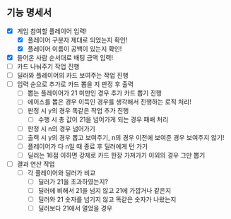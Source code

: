 ## 기능 명세서

- [X] 게임 참여할 플레이어 입력!
  - [X] 플레이어 구분자 제대로 되었는지 확인!
  - [X] 플레이어 이름이 공백이 있는지 확인!
- [X] 들어온 사람 순서대로 배팅 금액 입력!
- [ ] 카드 나눠주기 작업 진행
- [ ] 딜러와 플레이어의 카드 보여주는 작업 진행
- [ ] 입력 순으로 추가로 카드 뽑을 지 판정 후 출력
  - [ ] 뽑는 플레이어가 21 미만인 경우 추가 카드 뽑기 진행
  - [ ] 에이스를 뽑은 경우 이득인 경우를 생각해서 진행하는 로직 처리!
  - [ ] 판정 시 y의 경우 똑같은 작업 추가 진행
    - [ ] 수행 시 총 값이 21을 넘어가게 되는 경우 패배 처리
  - [ ] 판정 시 n의 경우 넘어가기
  - [ ] 출력 시 y의 경우 뽑고 보여주기, n의 경우 이전에 보여준 경우 보여주지 않기!
  - [ ] 플레이어가 다 n일 때 종료 후 딜러에게 턴 가기
  - [ ] 딜러는 16점 이하면 강제로 카드 한장 가져가기 이외의 경우 그만 뽑기
- [ ] 결과 연산 작업
  - [ ] 각 플레이어와 딜러가 비교
    - [ ] 딜러가 21을 초과하였는지?
    - [ ] 딜러에 비해서 21을 넘지 않고 21에 가깝거나 같은지
    - [ ] 딜러와 21 숫자를 넘기지 않고 똑같은 숫자가 나왔는지
    - [ ] 딜러보다 21에서 멀었을 경우